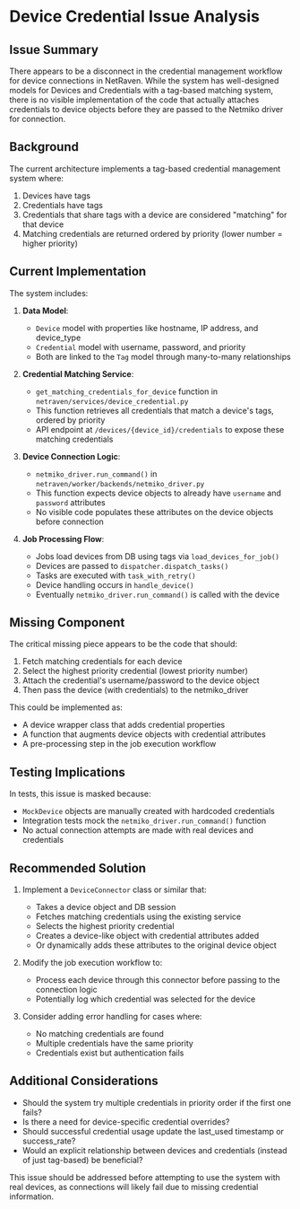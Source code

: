 # Device Credential Issue Analysis

## Issue Summary

There appears to be a disconnect in the credential management workflow for device connections in NetRaven. While the system has well-designed models for Devices and Credentials with a tag-based matching system, there is no visible implementation of the code that actually attaches credentials to device objects before they are passed to the Netmiko driver for connection.

## Background

The current architecture implements a tag-based credential management system where:
1. Devices have tags
2. Credentials have tags
3. Credentials that share tags with a device are considered "matching" for that device
4. Matching credentials are returned ordered by priority (lower number = higher priority)

## Current Implementation

The system includes:

1. **Data Model**:
   - `Device` model with properties like hostname, IP address, and device_type
   - `Credential` model with username, password, and priority
   - Both are linked to the `Tag` model through many-to-many relationships

2. **Credential Matching Service**:
   - `get_matching_credentials_for_device` function in `netraven/services/device_credential.py`
   - This function retrieves all credentials that match a device's tags, ordered by priority
   - API endpoint at `/devices/{device_id}/credentials` to expose these matching credentials

3. **Device Connection Logic**:
   - `netmiko_driver.run_command()` in `netraven/worker/backends/netmiko_driver.py`
   - This function expects device objects to already have `username` and `password` attributes
   - No visible code populates these attributes on the device objects before connection

4. **Job Processing Flow**:
   - Jobs load devices from DB using tags via `load_devices_for_job()`
   - Devices are passed to `dispatcher.dispatch_tasks()`
   - Tasks are executed with `task_with_retry()`
   - Device handling occurs in `handle_device()`
   - Eventually `netmiko_driver.run_command()` is called with the device

## Missing Component

The critical missing piece appears to be the code that should:
1. Fetch matching credentials for each device
2. Select the highest priority credential (lowest priority number)
3. Attach the credential's username/password to the device object
4. Then pass the device (with credentials) to the netmiko_driver

This could be implemented as:
- A device wrapper class that adds credential properties
- A function that augments device objects with credential attributes
- A pre-processing step in the job execution workflow

## Testing Implications

In tests, this issue is masked because:
- `MockDevice` objects are manually created with hardcoded credentials
- Integration tests mock the `netmiko_driver.run_command()` function
- No actual connection attempts are made with real devices and credentials

## Recommended Solution

1. Implement a `DeviceConnector` class or similar that:
   - Takes a device object and DB session
   - Fetches matching credentials using the existing service
   - Selects the highest priority credential
   - Creates a device-like object with credential attributes added
   - Or dynamically adds these attributes to the original device object

2. Modify the job execution workflow to:
   - Process each device through this connector before passing to the connection logic
   - Potentially log which credential was selected for the device

3. Consider adding error handling for cases where:
   - No matching credentials are found
   - Multiple credentials have the same priority
   - Credentials exist but authentication fails

## Additional Considerations

- Should the system try multiple credentials in priority order if the first one fails?
- Is there a need for device-specific credential overrides?
- Should successful credential usage update the last_used timestamp or success_rate?
- Would an explicit relationship between devices and credentials (instead of just tag-based) be beneficial?

This issue should be addressed before attempting to use the system with real devices, as connections will likely fail due to missing credential information. 